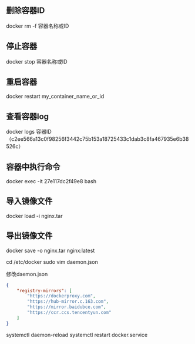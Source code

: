 

## 删除容器ID
docker rm -f 容器名称或ID

## 停止容器
docker stop 容器名称或ID

## 重启容器
docker restart my_container_name_or_id

## 查看容器log
docker logs 容器ID（c2ee566a13c0f98256f3442c75b153a18725433c1dab3c8fa467935e6b38526c）


## 容器中执行命令
docker exec -it 27e117dc2f49e8 bash


## 导入镜像文件
docker load -i nginx.tar

## 导出镜像文件
docker save -o nginx.tar nginx:latest


cd /etc/docker
sudo vim daemon.json

修改daemon.json
```json
{
    "registry-mirrors": [
        "https://dockerproxy.com",
        "https://hub-mirror.c.163.com",
        "https://mirror.baidubce.com",
        "https://ccr.ccs.tencentyun.com"
    ]
}
```

systemctl daemon-reload
systemctl restart docker.service